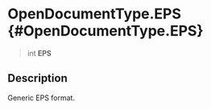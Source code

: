 OpenDocumentType.EPS {#OpenDocumentType.EPS}
====================

> int **EPS**

Description
-----------

Generic EPS format.
